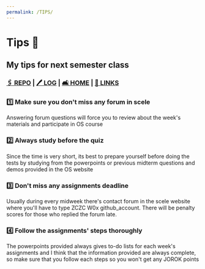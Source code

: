 ```yaml
---
permalink: /TIPS/
---
```

# Tips 🧸
## My tips for next semester class
### [🖇  REPO](https://github.com/anastasiaaaudiw/os212) | [🖊  LOG](TXT/mylog.txt) | [🛋 HOME](index.md) | [🔗 LINKS](links.md)

### 1️⃣   Make sure you don't miss any forum in scele
Answering forum questions will force you to review about the week's materials and participate in OS course

### 2️⃣   Always study before the quiz
Since the time is very short, its best to prepare yourself before doing the tests by studying from the powerpoints or previous midterm questions and demos provided in the OS website

### 3️⃣   Don't miss any assignments deadline
Usually during every midweek there's contact forum in the scele website where you'll have to type ZCZC W0x github_account. There will be penalty scores for those who replied the forum late.

### 4️⃣   Follow the assignments' steps thoroughly
The powerpoints provided always gives to-do lists for each week's assignments and I think that the information provided are always complete, so make sure that you follow each steps so you won't get any JOROK points 
